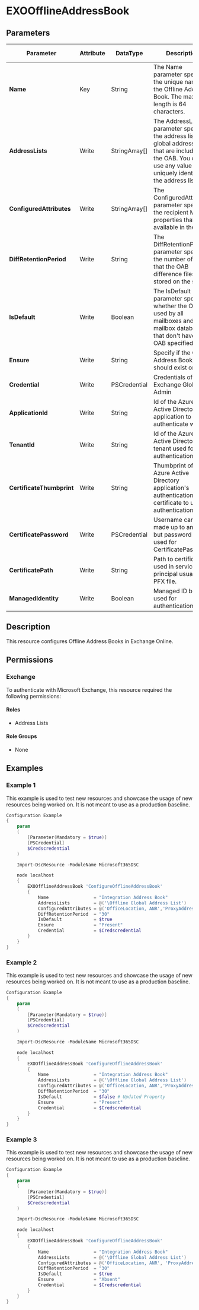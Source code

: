 ﻿# EXOOfflineAddressBook

## Parameters

| Parameter | Attribute | DataType | Description | Allowed Values |
| --- | --- | --- | --- | --- |
| **Name** | Key | String | The Name parameter specifies the unique name of the Offline Address Book. The maximum length is 64 characters. | |
| **AddressLists** | Write | StringArray[] | The AddressLists parameter specifies the address lists or global address lists that are included in the OAB. You can use any value that uniquely identifies the address list. | |
| **ConfiguredAttributes** | Write | StringArray[] | The ConfiguredAttributes parameter specifies the recipient MAPI properties that are available in the OAB. | |
| **DiffRetentionPeriod** | Write | String | The DiffRetentionPeriod parameter specifies the number of days that the OAB difference files are stored on the server. | |
| **IsDefault** | Write | Boolean | The IsDefault parameter specifies whether the OAB is used by all mailboxes and mailbox databases that don't have an OAB specified. | |
| **Ensure** | Write | String | Specify if the Offline Address Book should exist or not. | `Present`, `Absent` |
| **Credential** | Write | PSCredential | Credentials of the Exchange Global Admin | |
| **ApplicationId** | Write | String | Id of the Azure Active Directory application to authenticate with. | |
| **TenantId** | Write | String | Id of the Azure Active Directory tenant used for authentication. | |
| **CertificateThumbprint** | Write | String | Thumbprint of the Azure Active Directory application's authentication certificate to use for authentication. | |
| **CertificatePassword** | Write | PSCredential | Username can be made up to anything but password will be used for CertificatePassword | |
| **CertificatePath** | Write | String | Path to certificate used in service principal usually a PFX file. | |
| **ManagedIdentity** | Write | Boolean | Managed ID being used for authentication. | |

## Description

This resource configures Offline Address Books in Exchange Online.

## Permissions

### Exchange

To authenticate with Microsoft Exchange, this resource required the following permissions:

#### Roles

- Address Lists

#### Role Groups

- None

## Examples

### Example 1

This example is used to test new resources and showcase the usage of new resources being worked on.
It is not meant to use as a production baseline.

```powershell
Configuration Example
{
    param
    (
        [Parameter(Mandatory = $true)]
        [PSCredential]
        $Credscredential
    )

    Import-DscResource -ModuleName Microsoft365DSC

    node localhost
    {
        EXOOfflineAddressBook 'ConfigureOfflineAddressBook'
        {
            Name                 = "Integration Address Book"
            AddressLists         = @('\Offline Global Address List')
            ConfiguredAttributes = @('OfficeLocation, ANR','ProxyAddresses, ANR','PhoneticGivenName, ANR','GivenName, ANR','PhoneticSurname, ANR','Surname, ANR','Account, ANR','PhoneticDisplayName, ANR','DisplayName, ANR','ExternalDirectoryObjectId, Value','ExternalMemberCount, Value','TotalMemberCount, Value','ModerationEnabled, Value','MailboxGuid, Value','DelivContLength, Value','MailTipTranslations, Value','ObjectGuid, Value','DisplayTypeEx, Value','DisplayNamePrintableAnsi, Value','HomeMdbA, Value','Certificate, Value','UserSMimeCertificate, Value','UserCertificate, Value','Comment, Value','PagerTelephoneNumber, Value','AssistantTelephoneNumber, Value','MobileTelephoneNumber, Value','PrimaryFaxNumber, Value','Home2TelephoneNumberMv, Value','Business2TelephoneNumberMv, Value','HomeTelephoneNumber, Value','TargetAddress, Value','PhoneticDepartmentName, Value','DepartmentName, Value','Assistant, Value','PhoneticCompanyName, Value','CompanyName, Value','Title, Value','Country, Value','PostalCode, Value','StateOrProvince, Value','Locality, Value','StreetAddress, Value','Initials, Value','BusinessTelephoneNumber, Value','SendRichInfo, Value','ObjectType, Value','DisplayType, Value','RejectMessagesFromDLMembers, Indicator','AcceptMessagesOnlyFromDLMembers, Indicator','RejectMessagesFrom, Indicator','AcceptMessagesOnlyFrom, Indicator','UmSpokenName, Indicator','ThumbnailPhoto, Indicator')
            DiffRetentionPeriod  = "30"
            IsDefault            = $true
            Ensure               = "Present"
            Credential           = $Credscredential
        }
    }
}
```

### Example 2

This example is used to test new resources and showcase the usage of new resources being worked on.
It is not meant to use as a production baseline.

```powershell
Configuration Example
{
    param
    (
        [Parameter(Mandatory = $true)]
        [PSCredential]
        $Credscredential
    )

    Import-DscResource -ModuleName Microsoft365DSC

    node localhost
    {
        EXOOfflineAddressBook 'ConfigureOfflineAddressBook'
        {
            Name                 = "Integration Address Book"
            AddressLists         = @('\Offline Global Address List')
            ConfiguredAttributes = @('OfficeLocation, ANR','ProxyAddresses, ANR','PhoneticGivenName, ANR','GivenName, ANR','PhoneticSurname, ANR','Surname, ANR','Account, ANR','PhoneticDisplayName, ANR','DisplayName, ANR','ExternalDirectoryObjectId, Value','ExternalMemberCount, Value','TotalMemberCount, Value','ModerationEnabled, Value','MailboxGuid, Value','DelivContLength, Value','MailTipTranslations, Value','ObjectGuid, Value','DisplayTypeEx, Value','DisplayNamePrintableAnsi, Value','HomeMdbA, Value','Certificate, Value','UserSMimeCertificate, Value','UserCertificate, Value','Comment, Value','PagerTelephoneNumber, Value','AssistantTelephoneNumber, Value','MobileTelephoneNumber, Value','PrimaryFaxNumber, Value','Home2TelephoneNumberMv, Value','Business2TelephoneNumberMv, Value','HomeTelephoneNumber, Value','TargetAddress, Value','PhoneticDepartmentName, Value','DepartmentName, Value','Assistant, Value','PhoneticCompanyName, Value','CompanyName, Value','Title, Value','Country, Value','PostalCode, Value','StateOrProvince, Value','Locality, Value','StreetAddress, Value','Initials, Value','BusinessTelephoneNumber, Value','SendRichInfo, Value','ObjectType, Value','DisplayType, Value','RejectMessagesFromDLMembers, Indicator','AcceptMessagesOnlyFromDLMembers, Indicator','RejectMessagesFrom, Indicator','AcceptMessagesOnlyFrom, Indicator','UmSpokenName, Indicator','ThumbnailPhoto, Indicator')
            DiffRetentionPeriod  = "30"
            IsDefault            = $false # Updated Property
            Ensure               = "Present"
            Credential           = $Credscredential
        }
    }
}
```

### Example 3

This example is used to test new resources and showcase the usage of new resources being worked on.
It is not meant to use as a production baseline.

```powershell
Configuration Example
{
    param
    (
        [Parameter(Mandatory = $true)]
        [PSCredential]
        $Credscredential
    )

    Import-DscResource -ModuleName Microsoft365DSC

    node localhost
    {
        EXOOfflineAddressBook 'ConfigureOfflineAddressBook'
        {
            Name                 = "Integration Address Book"
            AddressLists         = @('\Offline Global Address List')
            ConfiguredAttributes = @('OfficeLocation, ANR', 'ProxyAddresses, ANR', 'PhoneticGivenName, ANR', 'GivenName, ANR', 'PhoneticSurname, ANR', 'Surname, ANR', 'Account, ANR', 'PhoneticDisplayName, ANR', 'UserInformationDisplayName, ANR', 'ExternalMemberCount, Value', 'TotalMemberCount, Value', 'ModerationEnabled, Value', 'DelivContLength, Value', 'MailTipTranslations, Value', 'ObjectGuid, Value', 'IsOrganizational, Value', 'HabSeniorityIndex, Value', 'DisplayTypeEx, Value', 'SimpleDisplayNameAnsi, Value', 'HomeMdbA, Value', 'Certificate, Value', 'UserSMimeCertificate, Value', 'UserCertificate, Value', 'Comment, Value', 'PagerTelephoneNumber, Value', 'AssistantTelephoneNumber, Value', 'MobileTelephoneNumber, Value', 'PrimaryFaxNumber, Value', 'Home2TelephoneNumberMv, Value', 'Business2TelephoneNumberMv, Value', 'HomeTelephoneNumber, Value', 'TargetAddress, Value', 'PhoneticDepartmentName, Value', 'DepartmentName, Value', 'Assistant, Value', 'PhoneticCompanyName, Value', 'CompanyName, Value', 'Title, Value', 'Country, Value', 'PostalCode, Value', 'StateOrProvince, Value', 'Locality, Value', 'StreetAddress, Value', 'Initials, Value', 'BusinessTelephoneNumber, Value', 'SendRichInfo, Value', 'ObjectType, Value', 'DisplayType, Value', 'RejectMessagesFromDLMembers, Indicator', 'AcceptMessagesOnlyFromDLMembers, Indicator', 'RejectMessagesFrom, Indicator', 'AcceptMessagesOnlyFrom, Indicator', 'UmSpokenName, Indicator', 'ThumbnailPhoto, Indicator')
            DiffRetentionPeriod  = "30"
            IsDefault            = $true
            Ensure               = "Absent"
            Credential           = $Credscredential
        }
    }
}
```


